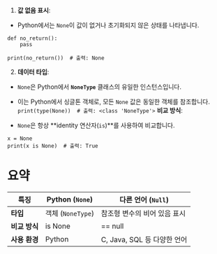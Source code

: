1. **값 없음 표시**:

- Python에서는 `None`이 값이 없거나 초기화되지 않은 상태를 나타냅니다.

```
def no_return():
    pass

print(no_return())  # 출력: None
```

2. **데이터 타입**:

- `None`은 Python에서 **`NoneType`** 클래스의 유일한 인스턴스입니다.
    
- 이는 Python에서 싱글톤 객체로, 모든 `None` 값은 동일한 객체를 참조합니다.
`print(type(None))  # 출력: <class 'NoneType'>`
**비교 방식**:

- `None`은 항상 **identity 연산자(`is`)**를 사용하여 비교합니다.

```
x = None
print(x is None)  # 출력: True
```

# 요약

| **특징**    | **Python (`None`)** | **다른 언어 (`Null`)**    |
| --------- | ------------------- | --------------------- |
| **타입**    | 객체 (`NoneType`)     | 참조형 변수의 비어 있음 표시      |
| **비교 방식** | is None             | == null               |
| **사용 환경** | Python              | C, Java, SQL 등 다양한 언어 |


